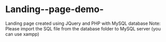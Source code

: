 # Landing--page-demo-
Landing page created using JQuery and PHP with MySQL database
Note: Please import the SQL file from the database folder to MySQL server (you can use xampp)
